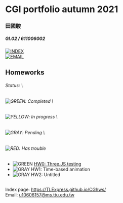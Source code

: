 # CGI portfolio autumn 2021
### 田國駿
##### GI.02 / 611006002

[![INDEX](https://tlexpress.github.io/CGhws/index_files/index_thumb256.png)](https://tlexpress.github.io/CGhws/) \
[![EMAIL](https://tlexpress.github.io/CGhws/index_files/email_thumb.png)](mailto:u10606157@ms.ttu.edu.tw)

## Homeworks

###### Status: \
###### ![GREEN](https://tlexpress.github.io/CGhws/index_files/green.png): Completed \
###### ![YELLOW](https://tlexpress.github.io/CGhws/index_files/yellow.png): In progress \
###### ![GRAY](https://tlexpress.github.io/CGhws/index_files/gray.png): Pending \
###### ![RED](https://tlexpress.github.io/CGhws/index_files/red.png): Has trouble

- ![GREEN](https://tlexpress.github.io/CGhws/index_files/green.png) [HW0: Three.JS testing](https://tlexpress.github.io/CGhws/hw0/)
- ![GRAY](https://tlexpress.github.io/CGhws/index_files/gray.png) HW1: Time-based animation
- ![GRAY](https://tlexpress.github.io/CGhws/index_files/gray.png) HW2: Untitled

##

Index page: https://TLExpress.github.io/CGhws/ \
Email: u10606157@ms.ttu.edu.tw